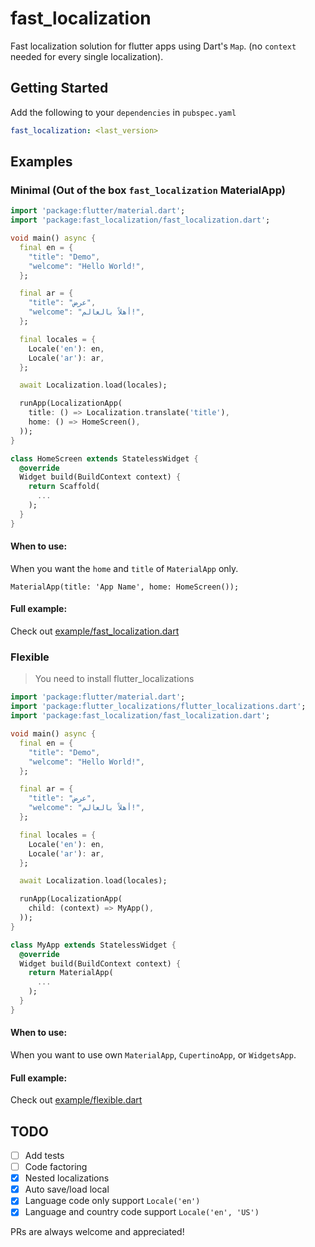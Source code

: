 # fast_localization

Fast localization solution for flutter apps using Dart's `Map`. (no `context` needed for every single localization). 

## Getting Started

Add the following to your `dependencies` in `pubspec.yaml` 

```yaml
fast_localization: <last_version>
```

## Examples

### Minimal (Out of the box `fast_localization` MaterialApp)

```dart
import 'package:flutter/material.dart';
import 'package:fast_localization/fast_localization.dart';

void main() async {
  final en = {
    "title": "Demo",
    "welcome": "Hello World!",
  };

  final ar = {
    "title": "عرض",
    "welcome": "أهلاً بالعالم!",
  };

  final locales = {
    Locale('en'): en,
    Locale('ar'): ar,
  };

  await Localization.load(locales);

  runApp(LocalizationApp(
    title: () => Localization.translate('title'),
    home: () => HomeScreen(),
  ));
}

class HomeScreen extends StatelessWidget {
  @override
  Widget build(BuildContext context) {
    return Scaffold(
      ...
    );
  }
}
```

#### When to use:
When you want the `home` and `title` of `MaterialApp` only.

`MaterialApp(title: 'App Name', home: HomeScreen());`

#### Full example:

Check out [example/fast_localization.dart](https://github.com/HasanAlyazidi/fast_localization/blob/master/example/fast_localization.dart)

### Flexible

> You need to install flutter_localizations

```dart
import 'package:flutter/material.dart';
import 'package:flutter_localizations/flutter_localizations.dart';
import 'package:fast_localization/fast_localization.dart';

void main() async {
  final en = {
    "title": "Demo",
    "welcome": "Hello World!",
  };

  final ar = {
    "title": "عرض",
    "welcome": "أهلاً بالعالم!",
  };

  final locales = {
    Locale('en'): en,
    Locale('ar'): ar,
  };

  await Localization.load(locales);

  runApp(LocalizationApp(
    child: (context) => MyApp(),
  ));
}

class MyApp extends StatelessWidget {
  @override
  Widget build(BuildContext context) {
    return MaterialApp(
      ...
    );
  }
}
```

#### When to use:
When you want to use own `MaterialApp`, `CupertinoApp`, or `WidgetsApp`.

#### Full example:

Check out [example/flexible.dart](https://github.com/HasanAlyazidi/fast_localization/blob/master/example/flexible.dart)

## TODO
- [ ] Add tests
- [ ] Code factoring
- [x] Nested localizations
- [x] Auto save/load local
- [x] Language code only support `Locale('en')`
- [x] Language and country code support `Locale('en', 'US')`

PRs are always welcome and appreciated!